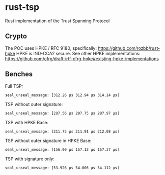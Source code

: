 # rust-tsp
Rust implementation of the Trust Spanning Protocol 

## Crypto

The POC uses HPKE / RFC 9180, specifically: https://github.com/rozbb/rust-hpke
HPKE is IND-CCA2 secure.
See other HPKE implementations: https://github.com/cfrg/draft-irtf-cfrg-hpke#existing-hpke-implementations

## Benches

Full TSP:
```
seal_unseal_message: [312.26 µs 312.94 µs 314.14 µs]
```

TSP without outer signature:
```
seal_unseal_message: [287.56 µs 287.75 µs 287.97 µs]
```

TSP with HPKE Base:
```
seal_unseal_message: [211.75 µs 211.91 µs 212.08 µs]
```

TSP without outer signature in HPKE Base:
```
seal_unseal_message: [156.90 µs 157.12 µs 157.37 µs]
```

TSP with signature only:
```
seal_unseal_message: [53.926 µs 54.006 µs 54.112 µs]
```
